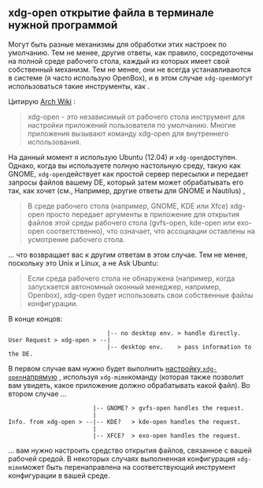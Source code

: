 ## xdg-open открытие файла в терминале нужной программой

Могут быть разные механизмы для обработки этих  настроек по умолчанию. Тем не менее, другие ответы, как правило,  сосредоточены на полной среде рабочего стола, каждый из которых имеет  свой собственный механизм. Тем не менее, они не всегда устанавливаются в системе (я часто использую OpenBox), и в этом случае `xdg-open`могут использоваться такие инструменты, как .

Цитирую [Arch Wiki](https://wiki.archlinux.org/index.php/xdg-open) :

> xdg-open - это независимый от рабочего стола инструмент для  настройки приложений пользователя по умолчанию. Многие приложения  вызывают команду xdg-open для внутреннего использования.

На данный момент я использую Ubuntu (12.04) и `xdg-open`доступен. Однако, когда вы используете полную настольную среду, такую как GNOME, `xdg-open`действует как простой сервер пересылки и передает запросы файлов вашему DE,  который затем может обрабатывать его так, как хочет (см., Например,  другие ответы для GNOME и Nautilus) ,

> В среде рабочего стола (например, GNOME, KDE или Xfce) xdg-open  просто передает аргументы в приложение для открытия файлов этой среды  рабочего стола (gvfs-open, kde-open или exo-open соответственно), что  означает, что ассоциации оставлены на усмотрение рабочего стола.

... что возвращает вас к другим ответам в этом случае. Тем не менее, поскольку это Unix и Linux, а не Ask Ubuntu:

> Если среда рабочего стола не обнаружена (например, когда  запускается автономный оконный менеджер, например, Openbox), xdg-open  будет использовать свои собственные файлы конфигурации.

В конце концов:

```
                            |-- no desktop env. > handle directly.
User Request > xdg-open > --|
                            |-- desktop env.    > pass information to the DE.
```

В первом случае вам нужно будет выполнить [настройку `xdg-open`напрямую](https://wiki.archlinux.org/index.php/xdg-open#Configuration) , используя `xdg-mime`команду (которая также позволит вам увидеть, какое приложение должно обрабатывать какой файл). Во втором случае ...

```
                        |-- GNOME? > gvfs-open handles the request.
                        |
Info. from xdg-open > --|-- KDE?   > kde-open handles the request.
                        |
                        |-- XFCE?  > exo-open handles the request.
```

... вам нужно настроить средство открытия файлов, связанное с вашей  рабочей средой. В некоторых случаях выполненная конфигурация `xdg-mime`может быть перенаправлена на соответствующий инструмент конфигурации в вашей среде.